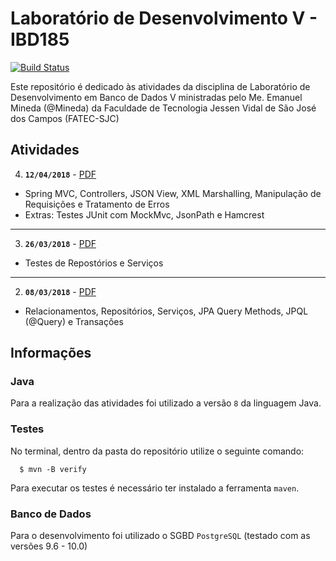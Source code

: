 # Laboratório de Desenvolvimento V - IBD185
[![Build Status](https://travis-ci.org/felipekoblinger/ibd185-atividades.svg?branch=master)](https://travis-ci.org/felipekoblinger/ibd185-atividades)

Este repositório é dedicado às atividades da disciplina de Laboratório de Desenvolvimento em Banco de Dados V ministradas pelo Me. Emanuel Mineda (@Mineda) da Faculdade de Tecnologia Jessen Vidal de São José dos Campos (FATEC-SJC)

## Atividades 

4. **`12/04/2018`** - [PDF](https://docs.google.com/viewer?a=v&pid=sites&srcid=ZGVmYXVsdGRvbWFpbnxtaW5lZGF8Z3g6OGQxYmUyYjY1ZGY1ZmY2)
  * Spring MVC, Controllers, JSON View, XML Marshalling, Manipulação de Requisições e Tratamento de Erros
  * Extras: Testes JUnit com MockMvc, JsonPath e Hamcrest

- - -

3. **`26/03/2018`** - [PDF](https://docs.google.com/viewer?a=v&pid=sites&srcid=ZGVmYXVsdGRvbWFpbnxtaW5lZGF8Z3g6MWM4YTRhYjQ1NjIzZGNmMw)
  * Testes de Repostórios e Serviços
  
- - -
  
2. **`08/03/2018`** - [PDF](https://docs.google.com/viewer?a=v&pid=sites&srcid=ZGVmYXVsdGRvbWFpbnxtaW5lZGF8Z3g6NDhlNTlmYmM0MjM5Y2VkMQ)
  * Relacionamentos, Repositórios, Serviços, JPA Query Methods, JPQL (@Query) e Transações

## Informações

### Java
Para a realização das atividades foi utilizado a versão ```8``` da linguagem Java.

### Testes
No terminal, dentro da pasta do repositório utilize o seguinte comando:

```
  $ mvn -B verify
```

Para executar os testes é necessário ter instalado a ferramenta `maven`.

### Banco de Dados
Para o desenvolvimento foi utilizado o SGBD `PostgreSQL` (testado com as versões 9.6 - 10.0)
